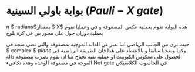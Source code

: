 # بوابة باولي السينية  $(Pauli-X$ $gate$)


$π$ $ radians$بمقدار $ X$ هذه البوابة تقوم بعملية عكس المصفوفة و في وعمليا تقوم بعملية دوران حول  على محور س في كرة بلوخ
<!--هذه الجملة بحاجة الى ترتيب  -->


 حيث نرى من الجانب الرياضي اننا نعبر عن الدالة الموجية بمصفوفة والتي تعني متجه في $ complex $ $plane$ وكما وضحنا سابقا و بالاعتماد على هذا فان الطريقة الرياضية في الحصول على معكوس الكيوبيت او عملية نفيه تحتاج منا  ان نقوم بضرب مصفوفة دالة الموجة في مصفوفة الوحدة وهذه تكافىء Not gate في الحاسوب الكلاسيكي 